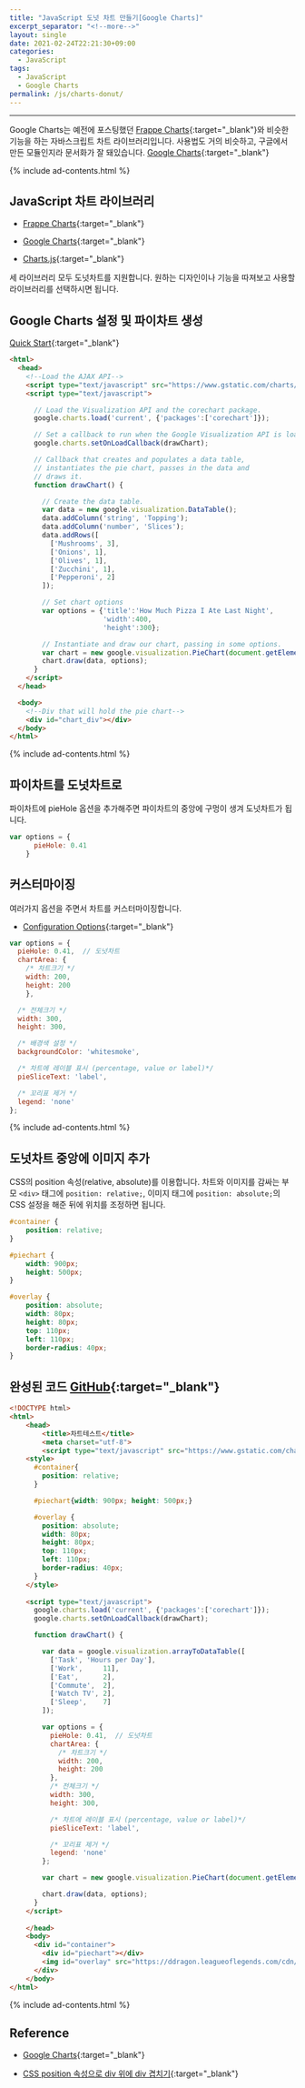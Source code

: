 ```yaml
---
title: "JavaScript 도넛 차트 만들기[Google Charts]"
excerpt_separator: "<!--more-->"
layout: single
date: 2021-02-24T22:21:30+09:00
categories:
  - JavaScript
tags:
  - JavaScript
  - Google Charts
permalink: /js/charts-donut/
---
```

---
Google Charts는 예전에 포스팅했던 [Frappe Charts](/js/frappe-charts){:target="_blank"}와 비슷한 기능을 하는 자바스크립트 차트 라이브러리입니다. 사용법도 거의 비슷하고, 구글에서 만든 모듈인지라 문서화가 잘 돼있습니다. [Google Charts](https://developers.google.com/chart){:target="_blank"}
<!--more-->

{% include ad-contents.html %}

## JavaScript 차트 라이브러리

* [Frappe Charts](https://frappe.io/charts){:target="_blank"}

* [Google Charts](https://developers.google.com/chart){:target="_blank"}

* [Charts.js](https://www.chartjs.org/){:target="_blank"}

세 라이브러리 모두 도넛차트를 지원합니다. 원하는 디자인이나 기능을 따져보고 사용할 라이브러리를 선택하시면 됩니다.

## Google Charts 설정 및 파이차트 생성

[Quick Start](https://developers.google.com/chart/interactive/docs/quick_start){:target="_blank"}

```html
<html>
  <head>
    <!--Load the AJAX API-->
    <script type="text/javascript" src="https://www.gstatic.com/charts/loader.js"></script>
    <script type="text/javascript">

      // Load the Visualization API and the corechart package.
      google.charts.load('current', {'packages':['corechart']});

      // Set a callback to run when the Google Visualization API is loaded.
      google.charts.setOnLoadCallback(drawChart);

      // Callback that creates and populates a data table,
      // instantiates the pie chart, passes in the data and
      // draws it.
      function drawChart() {

        // Create the data table.
        var data = new google.visualization.DataTable();
        data.addColumn('string', 'Topping');
        data.addColumn('number', 'Slices');
        data.addRows([
          ['Mushrooms', 3],
          ['Onions', 1],
          ['Olives', 1],
          ['Zucchini', 1],
          ['Pepperoni', 2]
        ]);

        // Set chart options
        var options = {'title':'How Much Pizza I Ate Last Night',
                       'width':400,
                       'height':300};

        // Instantiate and draw our chart, passing in some options.
        var chart = new google.visualization.PieChart(document.getElementById('chart_div'));
        chart.draw(data, options);
      }
    </script>
  </head>

  <body>
    <!--Div that will hold the pie chart-->
    <div id="chart_div"></div>
  </body>
</html>
```

{% include ad-contents.html %}

## 파이차트를 도넛차트로

파이차트에 pieHole 옵션을 추가해주면 파이차트의 중앙에 구멍이 생겨 도넛차트가 됩니다.

```javascript
var options = {
      pieHole: 0.41
    }
```

## 커스터마이징
여러가지 옵션을 주면서 차트를 커스터마이징합니다.

* [Configuration Options](https://developers.google.com/chart/interactive/docs/gallery/piechart#configuration-options){:target="_blank"}

```javascript
var options = {
  pieHole: 0.41,  // 도넛차트
  chartArea: {
    /* 차트크기 */
    width: 200,
    height: 200
    },

  /* 전체크기 */
  width: 300,
  height: 300,

  /* 배경색 설정 */
  backgroundColor: 'whitesmoke',

  /* 차트에 레이블 표시 (percentage, value or label)*/
  pieSliceText: 'label',

  /* 꼬리표 제거 */
  legend: 'none'
};
```

{% include ad-contents.html %}

## 도넛차트 중앙에 이미지 추가
CSS의 position 속성(relative, absolute)를 이용합니다. 차트와 이미지를 감싸는 부모 `<div>` 태그에 `position: relative;`, 이미지 태그에 `position: absolute;`의 CSS 설정을 해준 뒤에 위치를 조정하면 됩니다.

```css
#container {
    position: relative;
}

#piechart {
    width: 900px;
    height: 500px;
}

#overlay {
    position: absolute;
    width: 80px;
    height: 80px;
    top: 110px;
    left: 110px;
    border-radius: 40px;
}
```

## 완성된 코드 [GitHub](https://github.com/unionyy/practice/blob/main/javascript-charts/google-donut.html){:target="_blank"}

```html
<!DOCTYPE html>
<html>
    <head>
        <title>차트테스트</title>
        <meta charset="utf-8">
        <script type="text/javascript" src="https://www.gstatic.com/charts/loader.js"></script>
    <style>
      #container{
        position: relative;
      }

      #piechart{width: 900px; height: 500px;}

      #overlay {
        position: absolute;
        width: 80px;
        height: 80px;
        top: 110px;
        left: 110px;
        border-radius: 40px;
      }
    </style>
    
    <script type="text/javascript">
      google.charts.load('current', {'packages':['corechart']});
      google.charts.setOnLoadCallback(drawChart);

      function drawChart() {

        var data = google.visualization.arrayToDataTable([
          ['Task', 'Hours per Day'],
          ['Work',     11],
          ['Eat',      2],
          ['Commute',  2],
          ['Watch TV', 2],
          ['Sleep',    7]
        ]);

        var options = {
          pieHole: 0.41,  // 도넛차트
          chartArea: {
            /* 차트크기 */
            width: 200,
            height: 200
          },
          /* 전체크기 */
          width: 300,
          height: 300,

          /* 차트에 레이블 표시 (percentage, value or label)*/
          pieSliceText: 'label',

          /* 꼬리표 제거 */
          legend: 'none'
        };

        var chart = new google.visualization.PieChart(document.getElementById('piechart'));

        chart.draw(data, options);    
      }
    </script>
        
    </head>
    <body>
      <div id="container">
        <div id="piechart"></div>
        <img id="overlay" src="https://ddragon.leagueoflegends.com/cdn/11.4.1/img/champion/Shen.png">
      </div>
    </body>
</html>
```

{% include ad-contents.html %}

## Reference

* [Google Charts](https://developers.google.com/chart){:target="_blank"}

* [CSS position 속성으로 div 위에 div 겹치기](https://heinafantasy.com/62){:target="_blank"}